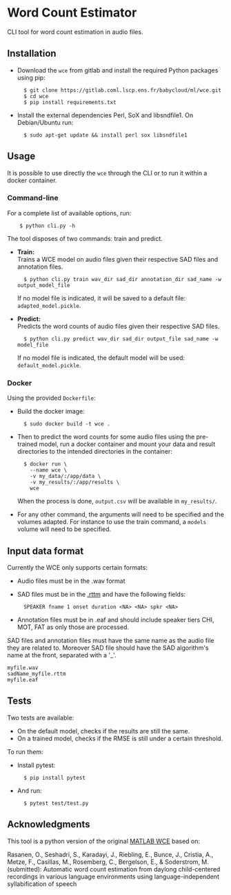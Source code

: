 # Word Count Estimator

CLI tool for word count estimation in audio files.


## Installation

- Download the `wce` from gitlab and install the required Python packages using pip:

        $ git clone https://gitlab.coml.lscp.ens.fr/babycloud/ml/wce.git
        $ cd wce
        $ pip install requirements.txt

- Install the external dependencies Perl, SoX and libsndfile1. On Debian/Ubuntu
run:

        $ sudo apt-get update && install perl sox libsndfile1


## Usage

It is possible to use directly the `wce` through the CLI or to run it within a
docker container.

### Command-line

For a complete list of available options, run:

        $ python cli.py -h

The tool disposes of two commands: train and predict.

- **Train:**  
    Trains a WCE model on audio files given their respective SAD files and annotation
    files.

        $ python cli.py train wav_dir sad_dir annotation_dir sad_name -w output_model_file

    If no model file is indicated, it will be saved to a default file: 
    `adapted_model.pickle`.

- **Predict:**  
    Predicts the word counts of audio files given their respective SAD files.

        $ python cli.py predict wav_dir sad_dir output_file sad_name -w model_file

    If no model file is indicated, the default model will be used: 
    `default_model.pickle`.

### Docker

Using the provided `Dockerfile`:

- Build the docker image:

        $ sudo docker build -t wce .

- Then to predict the word counts for some audio files using the pre-trained 
model, run a docker container and mount your data and result directories to the
intended directories in the container:

        $ docker run \
          --name wce \
          -v my_data/:/app/data \
          -v my_results/:/app/results \
          wce
    When the process is done, `output.csv` will be available in `my_results/`.

- For any other command, the arguments will need to be specified and the volumes
adapted. For instance to use the train command, a `models` volume will need to be
specified.


## Input data format

Currently the WCE only supports certain formats:
- Audio files must be in the .wav format
- SAD files must be in the [.rttm](https://catalog.ldc.upenn.edu/docs/LDC2004T12/RTTM-format-v13.pdf)
and have the following fields:

        SPEAKER fname 1 onset duration <NA> <NA> spkr <NA> 

- Annotation files must be in .eaf and should include speaker tiers CHI, MOT,
FAT as only those are processed.

SAD files and annotation files must have the same name as the audio file they are
related to. Moreover SAD file should have the SAD algorithm's name at the front,
separated with a '_'.
    
    myfile.wav
    sadName_myfile.rttm
    myfile.eaf


## Tests

Two tests are available:

- On the default model, checks if the results are still the same.
- On a trained model, checks if the RMSE is still under a certain threshold.

To run them:

- Install pytest:

        $ pip install pytest

- And run:

        $ pytest test/test.py


## Acknowledgments

This tool is a python version of the original [MATLAB WCE](https://github.com/aclew/WCE_VM)
based on:

Rasanen, O., Seshadri, S., Karadayi, J., Riebling, E., Bunce, J., Cristia, A.,
Metze, F., Casillas, M., Rosemberg, C., Bergelson, E., & Soderstrom, M. (submitted):
Automatic word count estimation from daylong child-centered recordings in
various language environments using language-independent syllabification of speech

